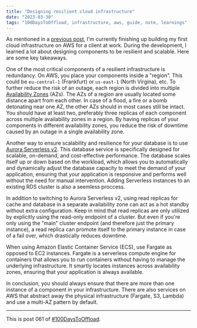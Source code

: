 ```yaml
---
title: "Designing resilient cloud infrastructure"
date: "2023-03-30"
tags: "100DaysToOffload, infrastructure, aws, guide, note, learnings"
---
```


As mentioned in a [previous post](/posts/2023-03-16-terraform-project-learnings), I'm currently finishing up building my first cloud infrastructure on AWS for a client at work. During the development, I learned a lot about designing components to be resilient and scalable. Here are some key takeaways.

One of the most critical components of a resilient infrastructure is redundancy. On AWS, you place your components inside a "region". This could be `eu-central-1` (Frankfurt) or `us-east-1` (North Virgina), etc. To further reduce the risk of an outage, each region is divided into multiple [Availability Zones](https://docs.aws.amazon.com/AmazonRDS/latest/UserGuide/Concepts.RegionsAndAvailabilityZones.html) (AZs). The AZs of a region are usually located some distance apart from each other. In case of a flood, a fire or a bomb detonating near one AZ, the other AZs should in most cases still be intact. You should have at least two, preferably three replicas of each component across multiple availability zones in a region. By having replicas of your components in different availability zones, you reduce the risk of downtime caused by an outage in a single availability zone.

Another way to ensure scalability and resilience for your database is to use [Aurora Serverless v2](https://docs.aws.amazon.com/AmazonRDS/latest/AuroraUserGuide/aurora-serverless-v2.html). This database service is specifically designed for scalable, on-demand, and cost-effective performance. The database scales itself up or down based on the workload, which allows you to automatically and dynamically adjust the database capacity to meet the demand of your application, ensuring that your application is responsive and performs well without the need for manual intervention. Adding Serverless instances to an existing RDS cluster is also a seemless proccess.

In addition to switching to Aurora Serverless v2, using read replicas for cache and database in a separate availability zone can act as a hot standby without extra configuration. Keep in mind that read replicas are only utilized by explicitly using the read-only endpoint of a cluster. But even if you're only using the "main" cluster endpoint (and therefore just the primary instance), a read replica can promote itself to the primary instance in case of a fail over, which drastically reduces downtime.

When using Amazon Elastic Container Service (ECS), use Fargate as opposed to EC2 instances. Fargate is a serverless compute engine for containers that allows you to run containers without having to manage the underlying infrastructure. It smartly locates instances across availability zones, ensuring that your application is always available.

In conclusion, you should always ensure that there are more than one instance of a component in your infrastructure. There are also services on AWS that abstract away the physical infrastructure (Fargate, S3, Lambda) and use a multi-AZ pattern by default.

---

This is post 061 of [#100DaysToOffload](https://100daystooffload.com/).

